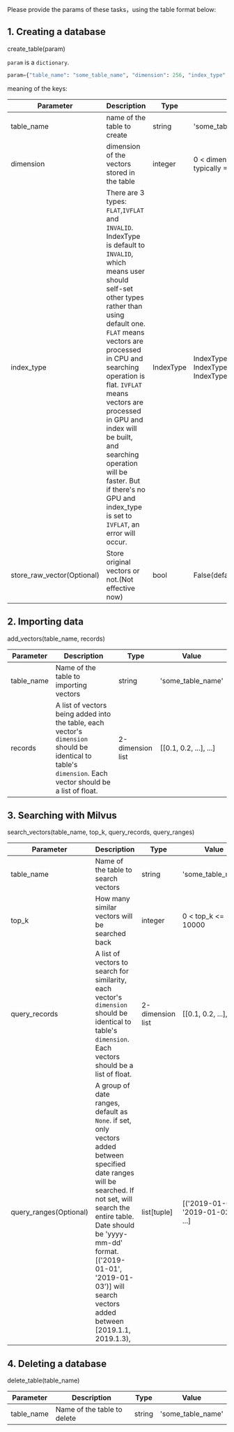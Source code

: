 Please provide the params of these tasks，using the table format below:

## 1. Creating a database

create_table(param) 

`param` is a `dictionary`.
```python
param={"table_name": "some_table_name", "dimension": 256, "index_type": IndexType.FLAT, "store_raw_vector": False}
```

meaning of the keys:

|  Parameter  |  Description  |  Type   |  Value   |
| ------------| --------------| --------| ---------|
| table_name  | name of the table to create| string | 'some_table_name' |
| dimension | dimension of the vectors stored in the table| integer | 0 < dimension <= 10000, typically =128, 256 or 518 
| index_type |There are 3 types: `FLAT`,`IVFLAT` and `INVALID`. IndexType is default to `INVALID`, which means user should self-set other types rather than using default one. `FLAT` means vectors are processed in CPU and searching operation is flat. `IVFLAT` means vectors are processed in GPU and index will be built, and searching operation will be faster. But if there's no GPU and index_type is set to `IVFLAT`, an error will occur. |IndexType|IndexType.FLAT, IndexType.IVFLAT, IndexType.INVALIDE(default)|
|store_raw_vector(Optional)| Store original vectors or not.(Not effective now) | bool | False(default)

## 2. Importing data

add_vectors(table_name, records)

|Parameter|Description|Type|Value|
|---------|-----------|----|-----|
|table_name| Name of the table to importing vectors| string| 'some_table_name'|
|records| A list of vectors being added into the table, each vector's `dimension` should be identical to table's `dimension`. Each vector should be a list of float. |2-dimension list|[[0.1, 0.2, ...], ...]


## 3. Searching with Milvus

search_vectors(table_name, top_k, query_records, query_ranges)

|Parameter|Description|Type|Value|
|---------|-----------|----|-----|
|table_name|Name of the table to search vectors|string|'some_table_name'|
|top_k| How many similar vectors will be searched back| integer | 0 < top_k <= 10000|
|query_records| A list of vectors to search for similarity, each vector's `dimension` should be identical to table's `dimension`. Each vectors should be a list of float.| 2-dimension list | [[0.1, 0.2, ...], ...] |
|query_ranges(Optional)|A group of date ranges, default as `None`. if set, only vectors added between specified date ranges will be searched. If not set, will search the entire table. Date should be 'yyyy-mm-dd' format. [('2019-01-01', '2019-01-03')] will search vectors added between [2019.1.1, 2019.1.3),  |list[tuple]|[('2019-01-01', '2019-01-02'), ...]|

## 4. Deleting a database

delete_table(table_name)

|Parameter|Description|Type|Value|
|---------|-----------|----|-----|
|table_name| Name of the table to delete|string|'some_table_name'|
